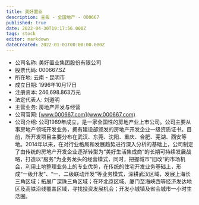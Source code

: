 ```yaml
---
title: 美好置业
description: 主板 - 全国地产 - 000667
published: true
date: 2022-04-30T19:17:56.000Z
tags: stock
editor: markdown
dateCreated: 2022-01-01T00:00:00.000Z
---
```


- 公司名称: 美好置业集团股份有限公司
- 股票代码: 000667.SZ
- 所在地: 云南 - 昆明市
- 成立日期: 1996年10月17日
- 注册资本: 246,698.863万元
- 法定代表人: 刘道明
- 主营业务: 房地产开发与经营
- 公司官网: [www.000667.com](www.000667.com)
- 公司介绍: 公司1989年成立，是一家全国性的房地产业上市公司。公司主要从事房地产领域开发业务，拥有建设部颁发的房地产开发企业一级资质证书。目前，所开发项目主要分布在武汉、东莞、沈阳、重庆、合肥、芜湖、西安等地。2014年以来，在对行业格局和发展趋势进行深入分析的基础上，公司制定了由传统的房地产开发企业逐渐转型为“美好生活集成商”的长期可持续发展战略，打造以“服务”为业务龙头的经营模式，同时，把握城市“旧改”的市场机会，利用土地整理业务上的专业优势，在传统的住宅开发业务基础上，形成“一级开发”、“一、二级联动开发”等业务模式，深耕武汉区域，发展上海长三角区域；拓展广深珠三角区域；在环北京区域、厦门至海峡西等经济发达地区及高铁沿线覆盖区域，寻找投资发展机会；开发小城镇及省会城市一小时生活圈。


